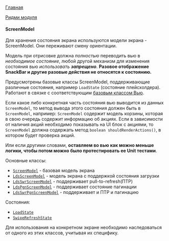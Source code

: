 [Главная](../../../docs/main.md)

[Ридми модуля](../README.md)

#### ScreenModel
Для хранения состояния экрана используются модели экрана - ScreenModel.
Они переживают смену ориентации.

Модель при отрисовке должна *полностью* переводить вью в *необходимое состояние*,
любой другой механизм для изменения состояния вью *использовать **запрещено***.
**Разовое отображение SnackBar и другие разовые действия не относятся к состоянию.**

Предусмотрены базовые классы ScreenModel,
поддерживающие различные состояния, например `LoadState` (состояние плейсхолдера).
Работают в связке с соответствующим [базовым классом Вью][view].

Если какое либо конкретная часть состояния вью выводится из данных `ScreenModel`,
то метод вывода этого состояния должен быть в `ScreenModel`,
например: `ScreenModel` содержит модель корзины, которая в свою очередь
содержит информацию об акциях.
Если в зависимости от наличия акций необходимо показывать на UI блок с акциями,
то `ScreenModel` должна содержать метод `boolean shouldRenderActions()`,
в котором будет проверка акций.

Или если другими словами, **оставляем во вью как можно меньше логики,
чтобы потом можно было протестировать ее Unit тестами**.


Основные классы:
* [`ScreenModel`][sm] - базовая модель экрана
* [`LdsScreenModel`][lsm] - модель экрана с поддержкой состояния загрузки
* [`LdsSwrScreenModel`][lssm] - поддерживает pull-to-refresh(ПТР)
* [`LdsPgnScreenModel`][lpsm] - поддерживает состояние пагинации
* [`LdsSwrPgnScreenModel`][lspsm] - поддерживает и ПТР и пагинацию

Состояния:
* [`LoadState`][ls]
* [`SwipeRefreshState`][sws]

Для использования на конкретном экране необходимо наследоваться от одного
из этих классов, учитывая их специфику.

[sm]: ../src/main/java/ru/surfstudio/android/core/mvp/model/ScreenModel.java
[lsm]: ../src/main/java/ru/surfstudio/android/core/mvp/model/LdsScreenModel.java
[lssm]: ../src/main/java/ru/surfstudio/android/core/mvp/model/LdsSwrScreenModel.java
[lpsm]: ../src/main/java/ru/surfstudio/android/core/mvp/model/LdsPgnScreenModel.java
[lspsm]: ../src/main/java/ru/surfstudio/android/core/mvp/model/LdsSwrPgnScreenModel.java
[ls]: ../../../template/base_feature/src/main/java/ru/surfstudio/standard/ui/placeholder/LoadState.kt

[sws]:../src/main/java/ru/surfstudio/android/core/mvp/model/state/SwipeRefreshState.java

[view]: view.md